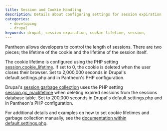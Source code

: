 ```yaml
---
title: Session and Cookie Handling
description: Details about configuring settings for session expiration and cookies.
categories:
  - developing
  - drupal
keywords: drupal, session expiration, cookie lifetime, session,
---
```

Pantheon allows developers to control the length of sessions. There are two pieces; the lifetime of the cookie and the lifetime of the session itself.  

The cookie lifetime is configured using the PHP setting [session.cookie\_lifetime](http://www.php.net/manual/en/session.configuration.php#ini.session.cookie-lifetime). If set to 0, the cookie is deleted when the user closes their browser. Set to 2,000,000 seconds in Drupal's default.settings.php and in Pantheon's PHP configuration.  
Drupal's [session garbage collection](https://api.drupal.org/api/drupal/includes%21session.inc/function/_drupal_session_garbage_collection/7) uses the PHP setting [session.gc\_maxlifetime](http://www.php.net/manual/en/session.configuration.php#ini.session.gc-maxlifetime) when deleting expired sessions from the sessions database table. Set to 200,000 seconds in Drupal's default.settings.php and in Pantheon's PHP configuration.  
For additional details and examples on how to set cookie lifetimes and garbage collection manually, see ​​the [documentation within default.settings.php](https://github.com/pantheon-systems/drops-7/blob/master/sites/default/default.settings.php#L289).
